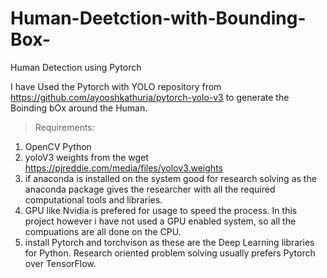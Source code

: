 # Human-Deetction-with-Bounding-Box-
Human Detection using Pytorch


I have Used the Pytorch with YOLO repository from https://github.com/ayooshkathuria/pytorch-yolo-v3 to generate the Boinding bOx around the Human.

> Requirements:

1. OpenCV Python
2. yoloV3 weights from the wget https://pjreddie.com/media/files/yolov3.weights
3. if anaconda is installed on the system good for research solving as the anaconda package gives the researcher with all the required computational tools and libraries.
4. GPU like Nvidia is prefered for usage to speed the process. In this project however i have not used a GPU enabled system, so all the compuations are all done on the CPU.
4. install Pytorch and torchvison as these are the Deep Learning libraries for Python. Research oriented problem solving usually prefers Pytorch over TensorFlow.

